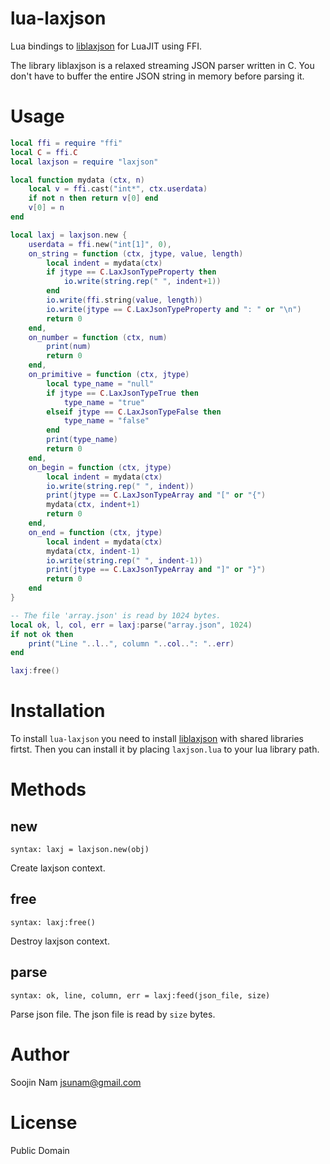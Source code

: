 lua-laxjson
====
Lua bindings to [liblaxjson](https://github.com/andrewrk/liblaxjson)
for LuaJIT using FFI.

The library liblaxjson is a relaxed streaming JSON parser written in C.
You don't have to buffer the entire JSON string in memory before parsing it.

Usage
=====
````lua
local ffi = require "ffi"
local C = ffi.C
local laxjson = require "laxjson"

local function mydata (ctx, n)
    local v = ffi.cast("int*", ctx.userdata)
    if not n then return v[0] end
    v[0] = n
end

local laxj = laxjson.new {
    userdata = ffi.new("int[1]", 0),
    on_string = function (ctx, jtype, value, length)
        local indent = mydata(ctx)
        if jtype == C.LaxJsonTypeProperty then
            io.write(string.rep(" ", indent+1))
        end
        io.write(ffi.string(value, length))
        io.write(jtype == C.LaxJsonTypeProperty and ": " or "\n")
        return 0
    end,
    on_number = function (ctx, num)
        print(num)
        return 0
    end,
    on_primitive = function (ctx, jtype)
        local type_name = "null"
        if jtype == C.LaxJsonTypeTrue then
            type_name = "true"
        elseif jtype == C.LaxJsonTypeFalse then
            type_name = "false"
        end
        print(type_name)
        return 0
    end,
    on_begin = function (ctx, jtype)
        local indent = mydata(ctx)
        io.write(string.rep(" ", indent))
        print(jtype == C.LaxJsonTypeArray and "[" or "{")
        mydata(ctx, indent+1)
        return 0
    end,
    on_end = function (ctx, jtype)
        local indent = mydata(ctx)
        mydata(ctx, indent-1)
        io.write(string.rep(" ", indent-1))
        print(jtype == C.LaxJsonTypeArray and "]" or "}")
        return 0
    end
}

-- The file 'array.json' is read by 1024 bytes.
local ok, l, col, err = laxj:parse("array.json", 1024) 
if not ok then
    print("Line "..l..", column "..col..": "..err)
end

laxj:free()
````

Installation
============
To install `lua-laxjson` you need to install
[liblaxjson](https://github.com/andrewrk/liblaxjson#installation)
with shared libraries firtst.
Then you can install it by placing `laxjson.lua` to your lua library path.

Methods
=======

new
---
`syntax: laxj = laxjson.new(obj)`

Create laxjson context.

free
----
`syntax: laxj:free()`

Destroy laxjson context.

parse
-----
`syntax: ok, line, column, err = laxj:feed(json_file, size)`

Parse json file. The json file is read by `size` bytes.

Author
======
Soojin Nam jsunam@gmail.com

License
=======
Public Domain
